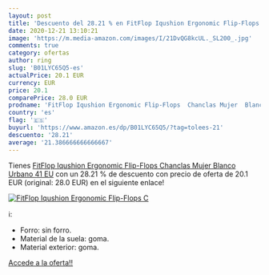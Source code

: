 ```yaml
---
layout: post
title: 'Descuento del 28.21 % en FitFlop Iqushion Ergonomic Flip-Flops  C'
date: 2020-12-21 13:10:21
image: 'https://m.media-amazon.com/images/I/21DvQG8kcUL._SL200_.jpg'
comments: true
category: ofertas
author: ring
slug: 'B01LYC65Q5-es'
actualPrice: 20.1 EUR
currency: EUR
price: 20.1
comparePrice: 28.0 EUR
prodname: 'FitFlop Iqushion Ergonomic Flip-Flops  Chanclas Mujer  Blanco Urbano  41 EU'
country: 'es'
flag: '🇪🇸'
buyurl: 'https://www.amazon.es/dp/B01LYC65Q5/?tag=tolees-21'
descuento: '28.21'
average: '21.386666666666667'
---
```


Tienes [FitFlop Iqushion Ergonomic Flip-Flops  Chanclas Mujer  Blanco Urbano  41 EU](https://www.amazon.es/dp/B01LYC65Q5/?tag=tolees-21) con un 28.21 % de descuento con precio de oferta de 20.1 EUR (original: 28.0 EUR) en el siguiente enlace!

[![FitFlop Iqushion Ergonomic Flip-Flops  C](https://m.media-amazon.com/images/I/21DvQG8kcUL._SL200_.jpg)](https://www.amazon.es/dp/B01LYC65Q5/?tag=tolees-21)

ℹ️:

- Forro: sin forro.
- Material de la suela: goma.
- Material exterior: goma.

[Accede a la oferta!!](https://www.amazon.es/dp/B01LYC65Q5/?tag=tolees-21)
